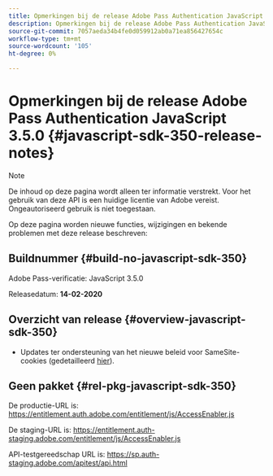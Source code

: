 ```yaml
---
title: Opmerkingen bij de release Adobe Pass Authentication JavaScript 3.5.0
description: Opmerkingen bij de release Adobe Pass Authentication JavaScript 3.5.0
source-git-commit: 7057aeda34b4fe0d059912ab0a71ea856427654c
workflow-type: tm+mt
source-wordcount: '105'
ht-degree: 0%

---
```


# Opmerkingen bij de release Adobe Pass Authentication JavaScript 3.5.0 {#javascript-sdk-350-release-notes}

>[!NOTE]
>
>De inhoud op deze pagina wordt alleen ter informatie verstrekt. Voor het gebruik van deze API is een huidige licentie van Adobe vereist. Ongeautoriseerd gebruik is niet toegestaan.

Op deze pagina worden nieuwe functies, wijzigingen en bekende problemen met deze release beschreven:

## Buildnummer {#build-no-javascript-sdk-350}

Adobe Pass-verificatie: JavaScript 3.5.0

Releasedatum: **14-02-2020**


## Overzicht van release {#overview-javascript-sdk-350}

* Updates ter ondersteuning van het nieuwe beleid voor SameSite-cookies (gedetailleerd [hier](https://datatracker.ietf.org/doc/html/draft-ietf-httpbis-cookie-same-site-00)).


## Geen pakket {#rel-pkg-javascript-sdk-350}

De productie-URL is: https://entitlement.auth.adobe.com/entitlement/js/AccessEnabler.js

De staging-URL is: https://entitlement.auth-staging.adobe.com/entitlement/js/AccessEnabler.js

API-testgereedschap URL is: https://sp.auth-staging.adobe.com/apitest/api.html
